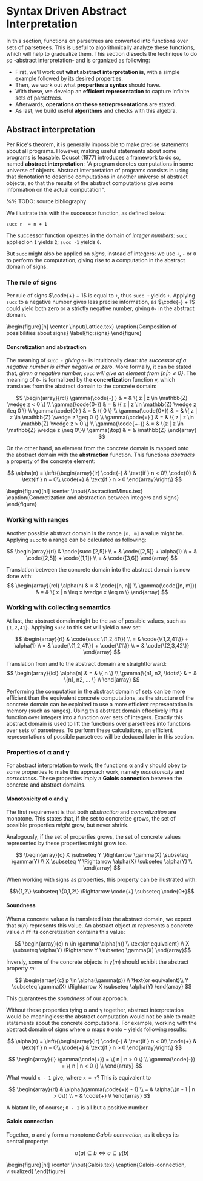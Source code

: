 
Syntax Driven Abstract Interpretation
======================================

In this section, functions on parsetrees are converted into functions over sets of parsetrees. This is useful to algorithmically analyze these functions, which will help to gradualize them. This section dissects the technique to do so -abstract interpretation- and is organized as following: 

 - First, we'll work out **what abstract interpretation is**, with a simple example followed by its desired properties.
 - Then, we work out what **properties a syntax** should have. 
 - With these, we develop an **efficient representation** to capture infinite sets of parsetrees.
 - Afterwards, **operations on these setrepresentations** are stated.
 - As last, we build useful **algorithms** and checks with this algebra.

Abstract interpretation
------------------------

Per Rice's theorem, it is generally impossible to make precise statements about all programs. However, making useful statements about some programs is feasable.
 Cousot (1977) introduces a framework to do so, named **abstract interpretation**: "A program denotes computations in some universe of objects. Abstract interpretation of programs consists in using that denotation to describe computations in another universe of abstract objects, so that the results of the abstract computations give some information on the actual computation". 

%% TODO: source bibliography

We illustrate this with the successor function, as defined below:

	succ n	= n + 1


The successor function operates in the domain of _integer numbers_: `succ` applied on `1` yields `2`; `succ -1` yields `0`. 

But `succ` might also be applied on _signs_, instead of integers: we use `+`, `-` or `0` to perform the computation, giving rise to a computation in the abstract domain of signs.

### The rule of signs

Per rule of signs $\code{+} + 1$ is equal to `+`, thus `succ +` yields `+`. Applying `succ` to a negative number gives less precise information, as $\code{-} + 1$ could yield both zero or a strictly negative number, giving `0-` in the abstract domain.


\begin{figure}[h]
\center
\input{Lattice.tex}
\caption{Composition of possibilities about signs}
\label{fig:signs}
\end{figure}


#### Concretization and abstraction


The meaning of _`succ -` giving `0-`_ is intuitionally clear: _the successor of a negative number is either negative or zero_. More formally, it can be stated that, _given a negative number, `succ` will give an element from $\{n | n \leq 0\}$_. The meaning of `0-` is formalized by the **concretization** function γ, which translates from the abstract domain to the concrete domain:

$$
\begin{array}{rcl}
    \gamma(\code{-} ) & = & \{ z | z \in \mathbb{Z} \wedge z < 0 \} \\
    \gamma(\code{0-}) & = & \{ z | z \in \mathbb{Z} \wedge z \leq 0 \} \\
    \gamma(\code{0} ) & = & \{ 0 \} \\
    \gamma(\code{0+}) & = & \{ z | z \in \mathbb{Z} \wedge z \geq 0 \} \\
    \gamma(\code{+} ) & = & \{ z | z \in \mathbb{Z} \wedge z > 0 \} \\
    \gamma(\code{+-}) & = & \{z | z \in \mathbb{Z} \wedge z \neq 0\}\\
    \gamma(\top) & = & \mathbb{Z} 
\end{array}
$$

On the other hand, an element from the concrete domain is mapped onto the abstract domain with the **abstraction** function. This functions _abstracts_ a property of the concrete element:

$$
    \alpha(n) = \left\{\begin{array}{lr}
       \code{-} & \text{if } n < 0\\
       \code{0} & \text{if } n = 0\\
       \code{+} & \text{if } n > 0 
     \end{array}\right\}
$$



\begin{figure}[h!]
\center
\input{AbstractionMinus.tex}
\caption{Concretization and abstraction between integers and signs}
\end{figure}


### Working with ranges

Another possible abstract domain is the range `[n, m]` a value might be. Applying `succ` to a range can be calculated as following:

$$
\begin{array}{rl}
 & \code{succ [2,5]} \\
 = & \code{[2,5]} + \alpha(1) \\
 = & \code{[2,5]} + \code{[1,1]} \\
 = & \code{[3,6]}
\end{array}
$$


Translation between the concrete domain into the abstract domain is now done with:
$$
\begin{array}{rcl}
\alpha(n) & = & \code{[n, n]} \\
\gamma(\code{[n, m]}) & = & \{ x | n \leq x \wedge x \leq m \}
\end{array}
$$



### Working with collecting semantics

At last, the abstract domain might be the _set_ of possible values, such as `{1,2,41}`. Applying `succ` to this set will yield a new set: 

$$
\begin{array}{rl}
 & \code{succ \{1,2,41\}} \\
= & \code{\{1,2,41\}} + \alpha(1) \\
= & \code{\{1,2,41\}} + \code{\{1\}} \\
= & \code{\{2,3,42\}}
\end{array}
$$


Translation from and to the abstract domain are straightforward:
$$
\begin{array}{lcl}
\alpha(n) & = & \{ n \} \\
\gamma(\{n1, n2, \ldots\} & = & \{n1, n2, ... \} \\
\end{array}
$$
 

Performing the computation in the abstract domain of sets can be more efficient than the equivalent concrete computations, as the structure of the concrete domain can be exploited to use a more efficient representation in memory (such as ranges).
Using this abstract domain effectively lifts a function over integers into a function over sets of integers. Exactly this abstract domain is used to lift the functions over parsetrees into functions over sets of parsetrees. To perform these calculations, an efficient representations of possible parsetrees will be deduced later in this section.

### Properties of α and γ

For abstract interpretation to work, the functions α and γ should obey to some properties to make this approach work, namely _monotonicity_ and _correctness_.
These properties imply a **Galois connection** between the concrete and abstract domains.

#### Monotonicity of α and γ

The first requirement is that both _abstraction_ and _concretization_ are monotone. This states that, if the set to concretize grows, the set of possible properties _might_ grow, but never shrink.

Analogously, if the set of properties grows, the set of concrete values represented by these properties might grow too.


$$
\begin{array}{c}
X \subseteq Y \Rightarrow \gamma(X) \subseteq \gamma(Y) \\
X \subseteq Y \Rightarrow \alpha(X) \subseteq \alpha(Y) \\
\end{array}
$$

When working with signs as properties, this property can be illustrated with:

$$\{1,2\} \subseteq \{0,1,2\} \Rightarrow \code{+} \subseteq \code{0+}$$

#### Soundness

When a concrete value $n$ is translated into the abstract domain, we expect that $\alpha(n)$ represents this value. An abstract object $m$ represents a concrete value $n$ iff its concretization contains this value:

$$ \begin{array}{c}
n \in \gamma(\alpha(n)) \\
\text{or equivalent} \\
X \subseteq \alpha(Y) \Rightarrow Y \subseteq \gamma(X)
\end{array}$$

Inversly, some of the concrete objects in $\gamma(m)$ should exhibit the abstract property $m$:

$$
\begin{array}{c}
p \in \alpha(\gamma(p)) \\
\text{or equivalent}\\
Y \subseteq \gamma(X) \Rightarrow X \subseteq \alpha(Y)
\end{array}
$$


This guarantees the _soundness_ of our approach. 

Without these properties tying α and γ together, abstract interpretation would be meaningless: the abstract computation would not be able to make statements about the concrete computations.
For example, working with the abstract domain of signs where α maps `0` onto `+` yields following results:

$$
    \alpha(n) = \left\{\begin{array}{lr}
       \code{-} & \text{if } n < 0\\
       \code{+} & \text{if } n = 0\\
       \code{+} & \text{if } n > 0 
     \end{array}\right\}
$$

$$
\begin{array}{l}
    \gamma(\code{+}) = \{ n | n > 0 \} \\
    \gamma(\code{-}) = \{ n | n < 0 \} \\
\end{array}
$$

What would `x - 1` give, where `x = +`? This is equivalent to 

$$
\begin{array}{rl}
 & \alpha(\gamma(\code{+}) - 1) \\
= & \alpha(\{n - 1 | n > 0\}) \\
= & \code{+} \\
\end{array}
$$ 

A blatant lie, of course; `0 - 1` is all but a positive number.


#### Galois connection

Together, α and γ form a monotone _Galois connection_, as it obeys its central property:

$$ \alpha(a) \subseteq b \Leftrightarrow a \subseteq \gamma(b) $$

\begin{figure}[h!]
\center
\input{Galois.tex}
\caption{Galois-connection, visualized}
\end{figure}
